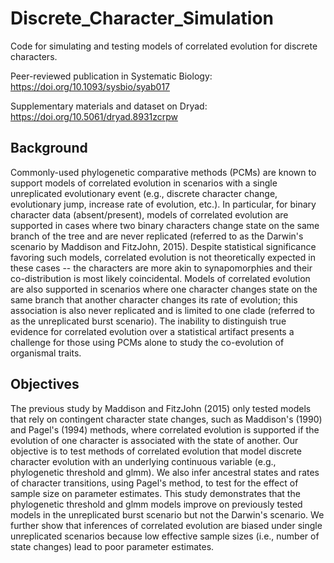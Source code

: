 # Discrete_Character_Simulation
Code for simulating and testing models of correlated evolution for discrete characters.

Peer-reviewed publication in Systematic Biology: https://doi.org/10.1093/sysbio/syab017 

Supplementary materials and dataset on Dryad: https://doi.org/10.5061/dryad.8931zcrpw 

## Background
Commonly-used phylogenetic comparative methods (PCMs) are known to support models of correlated evolution in scenarios with a single unreplicated evolutionary event (e.g., discrete character change, evolutionary jump, increase rate of evolution, etc.). In particular, for binary character data (absent/present), models of correlated evolution are supported in cases where two binary characters change state on the same branch of the tree and are never replicated (referred to as the Darwin's scenario by Maddison and FitzJohn, 2015). Despite statistical significance favoring such models, correlated evolution is not theoretically expected in these cases -- the characters are more akin to synapomorphies and their co-distribution is most likely coincidental. Models of correlated evolution are also supported in scenarios where one character changes state on the same branch that another character changes its rate of evolution; this association is also never replicated and is limited to one clade (referred to as the unreplicated burst scenario). The inability to distinguish true evidence for correlated evolution over a statistical artifact presents a challenge for those using PCMs alone to study the co-evolution of organismal traits.

## Objectives
The previous study by Maddison and FitzJohn (2015) only tested models that rely on contingent character state changes, such as Maddison's (1990) and Pagel's (1994) methods, where correlated evolution is supported if the evolution of one character is associated with the state of another. Our objective is to test methods of correlated evolution that model discrete character evolution with an underlying continuous variable (e.g., phylogenetic threshold and glmm). We also infer ancestral states and rates of character transitions, using Pagel's method, to test for the effect of sample size on parameter estimates. This study demonstrates that the phylogenetic threshold and glmm models improve on previously tested models in the unreplicated burst scenario but not the Darwin's scenario. We further show that inferences of correlated evolution are biased under single unreplicated scenarios because low effective sample sizes (i.e., number of state changes) lead to poor parameter estimates. 
